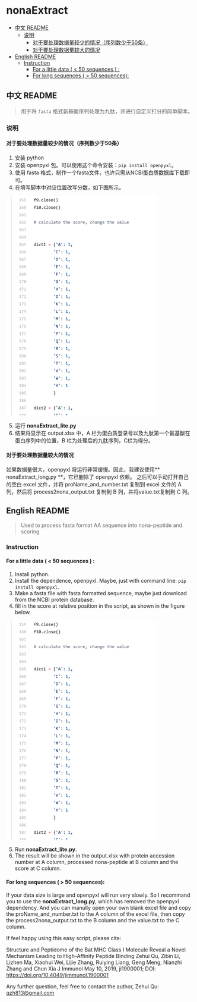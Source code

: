# nonaExtract

<!-- TOC GFM -->

* [中文 README](#中文-readme)
	- [说明](#说明)
		+ [对于要处理数据量较少的情况（序列数少于50条）](#对于要处理数据量较少的情况序列数少于50条)
		+ [对于要处理数据量较大的情况](#对于要处理数据量较大的情况)
* [English README](#english-readme)
	- [Instruction](#instruction)
		+ [For a little data  ( <  50 sequences ) :](#for-a-little-data-----50-sequences--)
		+ [For long sequences ( > 50 sequences):](#for-long-sequences---50-sequences)

<!-- /TOC -->

## 中文 README

> 用于将 `fasta` 格式氨基酸序列处理为九肽，并进行自定义打分的简单脚本。

### 说明

#### 对于要处理数据量较少的情况（序列数少于50条）

1. 安装 python
2. 安装 openpyxl 包。可以使用这个命令安装：`pip install openpyxl`。
3. 使用 fasta 格式，制作一个fasta文件，也许只需从NCBI蛋白质数据库下载即可。
4. 在填写脚本中对应位置改写分数，如下图所示。

![figure1](/pic/2019-12-17_21-39-06.png)

5. 运行 **nonaExtract_lite.py** 
6. 结果将显示在 output.xlsx 中，A 栏为蛋白质登录号以及九肽第一个氨基酸在蛋白序列中的位置，B 栏为处理后的九肽序列，C栏为得分。

#### 对于要处理数据量较大的情况

如果数据量很大，openpyxl 将运行非常缓慢。因此，我建议使用** nonaExtract_long.py **，它已删除了 openpyxl 依赖。 之后可以手动打开自己的空白 excel 文件，并将 proName_and_number.txt 复制到 excel 文件的 A 列，然后将 process2nona_output.txt 复制到 B 列，并将value.txt复制到 C 列。

## English README

> Used to process fasta format AA sequence into nona-peptide and scoring

### Instruction

#### For a little data  ( <  50 sequences ) :

1. Install python.
2. Install the dependence, openpyxl. Maybe, just with command line: `pip install openpyxl`.
3. Make a fasta file with fasta formatted sequence, maybe just download from the NCBI protein database.
4. fill in the score at relative position in the script, as shown in the figure below.
 
![figure1](/pic/2019-12-17_21-39-06.png)

5. Run **nonaExtract_lite.py**.
6. The result will be shown in the output.xlsx with protein accession number at A column, processed nona-peptide at B column and the score at C column.

#### For long sequences ( > 50 sequences):

If your data size is large and openpyxl will run very slowly. So I recommand you to use the **nonaExtract_long.py**, which has removed the openpyxl dependency. And you can manully open your own blank excel file and copy the proName_and_number.txt to the A column of the excel file, then copy the process2nona_output.txt to the B column and the value.txt to the C column.

If feel happy using this easy script, please cite: 

Structure and Peptidome of the Bat MHC Class I Molecule Reveal a Novel Mechanism Leading to High-Affinity Peptide Binding
Zehui Qu, Zibin Li, Lizhen Ma, Xiaohui Wei, Lijie Zhang, Ruiying Liang, Geng Meng, Nianzhi Zhang and Chun Xia
J Immunol May 10, 2019, ji1900001; DOI: https://doi.org/10.4049/jimmunol.1900001

Any further question, feel free to contact the author, Zehui Qu: qzh813@gmail.com
